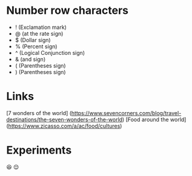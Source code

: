 # Number row characters
- ! (Exclamation mark)
- @ (at the rate sign)
- $ (Dollar sign)
- % (Percent sign)
- ^ (Logical Conjunction sign)
- & (and sign)
- ( (Parentheses sign)
- ) (Parentheses sign)
# Links
[7 wonders of the world] (https://www.sevencorners.com/blog/travel-destinations/the-seven-wonders-of-the-world)
[Food around the world] (https://www.zicasso.com/a/ac/food/cultures)
# Experiments
:laughing:
:relieved:
